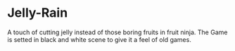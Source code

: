 # Jelly-Rain

A touch of cutting jelly instead of those boring fruits in fruit ninja. The Game is setted in black and white scene to give it a feel of old games.
